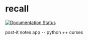 # recall

[![Documentation Status](https://readthedocs.org/projects/ap-recall/badge/?version=latest)](http://ap-recall.readthedocs.io/en/latest/?badge=latest)

post-it notes app -- python ++ curses
